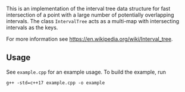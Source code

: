 This is an implementation of the interval tree data structure for fast intersection of a point with a large number of potentially overlapping intervals. The class `IntervalTree` acts as a multi-map with intersecting intervals as the keys.

For more information see https://en.wikipedia.org/wiki/Interval_tree.

## Usage
See `example.cpp` for an example usage. To build the example, run
```
g++ -std=c++17 example.cpp -o example
```
